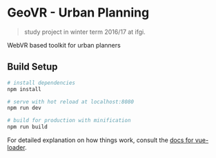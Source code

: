 # GeoVR - Urban Planning

> study project in winter term 2016/17 at ifgi.

WebVR based toolkit for urban planners

## Build Setup

``` bash
# install dependencies
npm install

# serve with hot reload at localhost:8080
npm run dev

# build for production with minification
npm run build
```

For detailed explanation on how things work, consult the [docs for vue-loader](http://vuejs.github.io/vue-loader).

